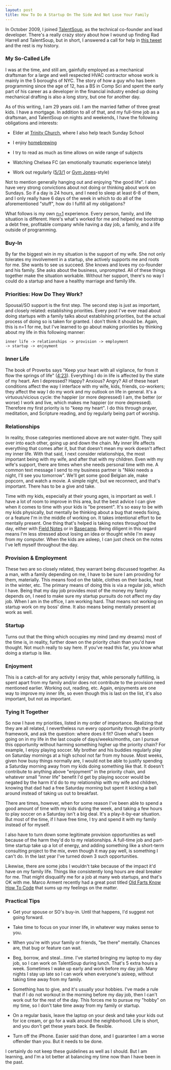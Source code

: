 ```yaml
---
layout: post
title: How To Do A Startup On The Side And Not Lose Your Family
---
```

<p>In October 2009, I joined <a href="https://talentsoup.com">TalentSoup</a>, as the technical co-founder and lead developer.  There's a really crazy story about how I wound up finding Rad Harrell and TalentSoup, but in short, I answered a call for help in <a href="https://twitter.com/#!/human3rror/status/4367475923">this tweet</a> and the rest is my history.</p>

<h3>My So-Called Life</h3>
<p>I was at the time, and still am, gainfully employed as a mechanical draftsman for a large and well respected HVAC contractor whose work is mainly in the 5 boroughs of NYC.  The story of how a guy who has been programming since the age of 12, has a BS in Comp Sci and spent the early part of his career as a developer in the financial industry ended up doing mechanical drafting is also a long story, but one for another day.</p>

<p>As of this writing, I am 29 years old.  I am the married father of three great kids.  I have a mortgage.  In addition to all of that, and my full-time job as a draftsman, and TalentSoup on nights and weekends, I have the following obligations and interests:
<ul>
<li><p>Elder at <a href="http://trinitychurchlongisland.com">Trinity Church</a>, where I also help teach Sunday School</p></li>
<li><p>I enjoy <a href="http://rivendellcraftbrewery.com">homebrewing</a></p></li>
<li><p>I try to read as much as time allows on wide range of subjects</p></li>
<li><p>Watching Chelsea FC (an emotionally traumatic experience lately)</p></li>
<li><p>Work out regularly (<a href="http://www.flexcart.com/members/elitefts/default.asp?pid=2976">5/3/1</a> or <a href="http://gymjones.com">Gym Jones</a>-style)</p></li>
</ul>
<p>Not to mention generally hanging out and enjoying "the good life".  I also have very strong convictions about not doing or thinking about work on Sundays.  So if a day is 24 hours, and I need to sleep at least 6-8 of them, and I only really have 6 days of the week in which to do all of the aforementioned "stuff", how do I fulfill all my obligations?</p>

<p>What follows is my own <a href="http://epistemocrat.blogspot.com/">n=1</a> experience.  Every person, family, and life situation is different. Here's what's worked for me and helped me bootstrap a debt free, profitable company while having a day job, a family, and a life outside of programming.</p>

<h3>Buy-In</h3>
<p>By far the biggest win in my situation is the support of my wife.  She not only tolerates my involvement in a startup, she actively supports me and roots for me.  She wants to see us succeed.  She knows and loves my co-founder and his family.  She asks about the business, unprompted.  All of these things together make the situation workable.  Without her support, there's no way I could do a startup and have a healthy marriage and family life.</p>

<h3>Priorities: How Do They Work?</h3>
<p>Spousal/SO support is the first step.  The second step is just as important, and closely related: establishing priorities.  Every post I've ever read about doing startups with a family talks about establishing priorities, but the actual process of doing so is taken for granted.  I don't think it should be.  Again, this is n=1 for me, but I've learned to go about making priorities by thinking about my life in this following manner:</p>

<code>inner life -> relationships -> provision -> employment -> startup -> enjoyment</code>

<h3>Inner Life</h3>
<p>The book of Proverbs says "Keep your heart with all vigilance, for from it flow the springs of life" (<a href="http://www.biblegateway.com/passage/?search=Proverbs+4%3A23&version=ESV">4:23</a>).  Everything I do in life is affected by the state of my heart.  Am I depressed?  Happy?  Anxious?  Angry?  All of these heart conditions affect the way I interface with my wife, kids, friends, co-workers; they affect the way I do my work and my outlook on life in general.  It's a virtuous/vicious cycle: the happier (or more depressed) I am, the better (or worse) I work and live, which makes me happier (or more depressed).  Therefore my first priority is to "keep my heart".  I do this through prayer, meditation, and Scripture reading, and by regularly being part of worship.</p>

<h3>Relationships</h3>
<p>In reality, those categories mentioned above are not water-tight.  They spill over into each other, going up and down the chain.  My inner life affects everything that comes after it, but that doesn't mean my work doesn't affect my inner life.  With that said, I next consider relationships, the most important being with my wife, and after that with my children.  Even with my wife's support, there are times when she needs personal time with me.  A common text message I send to my business partner is "Nikki needs a night, I'll see you tomorrow".  We'll get some good Belgian ale, make popcorn, and watch a movie.  A simple night, but we reconnect, and that's important.  There has to be a give and take.</p>

<p>Time with my kids, especially at their young ages, is important as well.  I have a lot of room to improve in this area, but the best advice I can give when it comes to time with your kids is "be present".  It's so easy to be with my kids physically, but mentally be thinking about a bug that needs fixing, or a feature I'm in the middle of working on.  It takes intentional effort to be mentally present.  One thing that's helped is taking notes throughout the day, either with <a href="http://fieldnotesbrand.com/">Field Notes</a> or in <a href="http://basecamp.com/">Basecamp</a>.  Being diligent in this regard means I'm less stressed about losing an idea or thought while I'm away from my computer.  When the kids are asleep, I can just check on the notes I've left myself throughout the day.</p>

<h3>Provision & Employment</h3>
<p>These two are so closely related, they warrant being discussed together. As a man, with a family depending on me, I have to be sure I am providing for them, materially.  This means food on the table, clothes on their backs, heat in the winter, etc.  The primary means of doing this is via a regular job, which I have.  Being that my day job provides most of the money my family depends on, I need to make sure my startup pursuits do not affect my day job.  When I am in the office, I am working hard.  That means not working on startup work on my boss' dime.  It also means being mentally present at work as well. </p>

<h3>Startup</h3>
<p>Turns out that the thing which occupies my mind (and my dreams) most of the time is, in reality, further down on the priority chain than you'd have thought.  Not much really to say here.  If you've read this far, you know what doing a startup is like.</p>

<h3>Enjoyment</h3>
<p>This is a catch-all for any activity I enjoy that, while personally fulfilling, is spent apart from my family and/or does not contribute to the provision need mentioned earlier.  Working out, reading, etc.  Again, enjoyments are one way to improve my inner life, so even though this is last on the list, it's also important, but not as important.</p>

<h3>Tying It Together</h3>
<p>So now I have my priorities, listed in my order of importance.  Realizing that they are all related, I nevertheless run every opportunity through the priority framework, and ask the question: where does it fit?  Given what's been going on in my life in the last couple of days/weeks/months, can I pursue this opportunity without harming something higher up the priority chain?  For example, I enjoy playing soccer.  My brother and his buddies regularly play on Saturday mornings at a high school not far from my house.  Most weeks, given how busy things normally are, I would not be able to justify spending a Saturday morning away from my kids doing something like that.  It doesn't contribute to anything above "enjoyment" in the priority chain, and whatever small "inner life" benefit I'd get by playing soccer would be negated by the harm it'd do to my relationship with my wife and children, knowing that dad had a free Saturday morning but spent it kicking a ball around instead of taking us out to breakfast.</p>

<p>There are times, however, when for some reason I've been able to spend a good amount of time with my kids during the week, and taking a few hours to play soccer on a Saturday isn't a big deal.  It's a play-it-by-ear situation.  But most of the time, if I have free time, I try and spend it with my family instead of for myself.</p>

<p>I also have to turn down some legitimate provision opportunities as well because of the harm they'd do to my relationships.  A full-time job and part-time startup take up a lot of energy, and adding something like a short-term consulting project to the mix, even though it may pay well, is something I can't do.  In the last year I've turned down 3 such opportunities.</p>

<p>Likewise, there are some jobs I wouldn't take because of the impact it'd have on my family life.  Things like consistently long hours are deal breaker for me.  That might disqualify me for a job at many web startups, and that's OK with me.  Marco Arment recently had a great post titled <a href="http://www.marco.org/2012/05/24/old-farts">Old Farts Know How To Code</a> that sums up my feelings on the matter.</p>

<h3>Practical Tips</h3>
<ul>
	<li><p>Get your spouse or SO's buy-in.  Until that happens, I'd suggest not going forward.</p></li>
	<li><p>Take time to focus on your inner life, in whatever way makes sense to you.</p></li>
	<li><p>When you're with your family or friends, "be there" mentally.  Chances are, that bug or feature can wait.</p></li>
	<li><p>Beg, borrow, and steal...time.  I've started bringing my laptop to my day job, so I can work on TalentSoup during lunch.  That's 5 extra hours a week.  Sometimes I wake up early and work before my day job.  Many nights I stay up late so I can work when everyone's asleep, without taking time away from my family.</p></li>
	<li><p>Something has to give, and it's usually your hobbies.  I've made a rule that if I do not workout in the morning before my day job, then I can't work out for the rest of the day.  This forces me to pursue my "hobby" on my time, so I don't take time away from my family or startup.</p></li>
	<li><p>On a regular basis, leave the laptop on your desk and take your kids out for ice cream, or go for a walk around the neighborhood.  Life is short, and you don't get these years back. Be flexible.</p></li>
	<li><p>Turn off the iPhone.  Easier said than done, and I guarantee I am a worse offender than you.  But it needs to be done.</p></li>
</ul>
<p>I certainly do not keep these guidelines as well as I should.  But I am learning, and I'm a lot better at balancing my time now than I have been in the past.</p>
